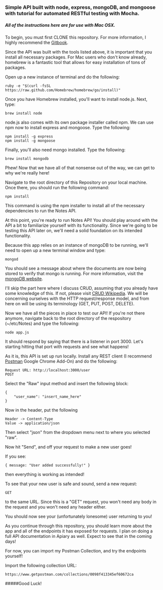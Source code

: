 ### Simple API built with node, express, mongoDB, and mongoose with tutorial for automated RESTful testing with Mocha.
##### All of the instructions here are for use with Mac OSX.

To begin, you must first CLONE this repository. For more information, I highly recommend the [Gitbook](http://git-scm.com/book).

Since the API was built with the tools listed above, it is important that you install all necessary packages.  For Mac users who don't know already, homebrew is a fantastic tool that allows for easy installation of tons of packages.

Open up a new instance of terminal and do the following:

    ruby -e "$(curl -fsSL https://raw.github.com/Homebrew/homebrew/go/install)"

Once you have Homebrew installed, you'll want to install node.js. Next, type:

	brew install node

node.js also comes with its own package installer called npm. We can use npm now to install express and mongoose. Type the following:

	npm install -g express
	npm install -g mongoose

Finally, you'll also need mongo installed. Type the following:

	brew install mongodb

Phew! Now that we have all of that nonsense out of the way, we can get to why we're really here!

Navigate to the root directory of this Repository on your local machine.  Once there, you should run the following command:

	npm install

This command is using the npm installer to install all of the necessary dependencies to run the Notes API.

At this point, you're ready to run Notes API! You should play around with the API a bit to familiarize yourself with its functionality. Since we're going to be testing this API later on, we'll need a solid foundation on its intended functionality.

Because this app relies on an instance of mongoDB to be running, we'll need to open up a new terminal window and type:

	mongod

You should see a message about where the documents are now being stored to verify that mongo is running. For more information, visit the [mongoDB website](https://www.mongodb.org/).

I'll skip the part here where I discuss CRUD, assuming that you already have some knowledge of this. If not, please visit [CRUD Wikipedia](http://en.wikipedia.org/wiki/Create,_read,_update_and_delete). We will be concerning ourselves with the HTTP request/response model, and from here on will be using its terminology (GET, PUT, POST, DELETE).

Now we have all the pieces in place to test our API! If you're not there anymore, navigate back to the root directory of the respository (~/etc/Notes) and type the following:

	node app.js

It should respond by saying that there is a listener in port 3000. Let's starting hitting that port with requests and see what happens!

As it is, this API is set up run locally. Install any REST client (I recommend [Postman](https://chrome.google.com/webstore/detail/postman-rest-client/fdmmgilgnpjigdojojpjoooidkmcomcm?hl=en) Google Chrome Add-On) and do the following:

	Request URL: http://localhost:3000/user
	POST

Select the "Raw" input method and insert the following block:

	{
		"user_name": "insert_name_here"
	}

Now in the header, put the following

	Header -> Content-Type
	Value -> application/json

Then select "json" from the dropdown menu next to where you selected "raw".

Now hit "Send", and off your request to make a new user goes!

If you see:

	{ message: "User added successfully!" }

then everything is working as intended!

To see that your new user is safe and sound, send a new request:

	GET

to the same URL. Since this is a "GET" request, you won't need any body in the request and you won't need any header either.

You should now see your (unfortunately lonesome) user returning to you!

As you continue through this repository, you should learn more about the app and all of the endpoints it has exposed for requests. I plan on doing a full API documentation in Apiary as well. Expect to see that in the coming days!

For now, you can import my Postman Collection, and try the endpoints yourself!

Import the following collection URL:

	https://www.getpostman.com/collections/0098f413345ef60672ca

#####Good Luck!
